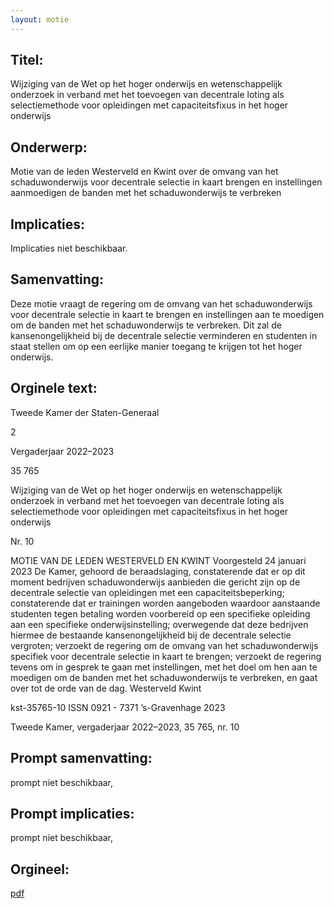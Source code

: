 ```yaml
---
layout: motie
---
```

## Titel:
Wijziging van de Wet op het hoger onderwijs en wetenschappelijk onderzoek in verband met het toevoegen van decentrale loting als selectiemethode voor opleidingen met capaciteitsfixus in het hoger onderwijs
## Onderwerp:
Motie van de leden Westerveld en Kwint over de omvang van het schaduwonderwijs voor decentrale selectie in kaart brengen en instellingen aanmoedigen de banden met het schaduwonderwijs te verbreken
## Implicaties:
Implicaties niet beschikbaar.
## Samenvatting:

Deze motie vraagt de regering om de omvang van het schaduwonderwijs voor decentrale selectie in kaart te brengen en instellingen aan te moedigen om de banden met het schaduwonderwijs te verbreken. Dit zal de kansenongelijkheid bij de decentrale selectie verminderen en studenten in staat stellen om op een eerlijke manier toegang te krijgen tot het hoger onderwijs.
## Orginele text:


Tweede Kamer der Staten-Generaal

2

Vergaderjaar 2022–2023

35 765

Wijziging van de Wet op het hoger onderwijs en
wetenschappelijk onderzoek in verband met het
toevoegen van decentrale loting als
selectiemethode voor opleidingen met
capaciteitsfixus in het hoger onderwijs

Nr. 10

MOTIE VAN DE LEDEN WESTERVELD EN KWINT
Voorgesteld 24 januari 2023
De Kamer,
gehoord de beraadslaging,
constaterende dat er op dit moment bedrijven schaduwonderwijs
aanbieden die gericht zijn op de decentrale selectie van opleidingen met
een capaciteitsbeperking;
constaterende dat er trainingen worden aangeboden waardoor
aanstaande studenten tegen betaling worden voorbereid op een specifieke opleiding aan een specifieke onderwijsinstelling;
overwegende dat deze bedrijven hiermee de bestaande kansenongelijkheid bij de decentrale selectie vergroten;
verzoekt de regering om de omvang van het schaduwonderwijs specifiek
voor decentrale selectie in kaart te brengen;
verzoekt de regering tevens om in gesprek te gaan met instellingen, met
het doel om hen aan te moedigen om de banden met het schaduwonderwijs te verbreken,
en gaat over tot de orde van de dag.
Westerveld
Kwint

kst-35765-10
ISSN 0921 - 7371
’s-Gravenhage 2023

Tweede Kamer, vergaderjaar 2022–2023, 35 765, nr. 10


## Prompt samenvatting:
prompt niet beschikbaar,

## Prompt implicaties:
prompt niet beschikbaar,
## Orgineel:
[pdf](https://gegevensmagazijn.tweedekamer.nl/OData/v4/2.0/Document(c0758cd6-4292-4c6c-b5f2-833ff5f98cfe)/resource)
